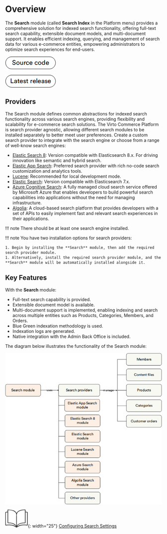 # Overview

The **Search** module (called **Search Index** in the Platform menu) provides a comprehensive solution for indexed search functionality, offering full-text search capability, extensible document models, and multi-document support. It enables efficient indexing, querying, and management of search data for various e-commerce entities, empowering administrators to optimize search experiences for end-users.

[![Source code](media/source_code.png)](https://github.com/VirtoCommerce/vc-module-search)

[![Latest release](media/latest_release.png)](https://github.com/VirtoCommerce/vc-module-search/releases)


## Providers

The Search module defines common abstractions for indexed search functionality across various search engines, providing flexibility and scalability for e-commerce search solutions. The Virto Commerce Platform is search provider agnostic, allowing different search modules to be installed separately to better meet user preferences. Create a custom search provider to integrate with the search engine or choose from a range of well-know search engines:

* [Elastic Search 8](https://github.com/VirtoCommerce/vc-module-elastic-search-8): Version compatible with Elasticsearch 8.x. For driving innovation like semantic and hybrid search.
* [Elastic App Search](https://github.com/VirtoCommerce/vc-module-elastic-app-search): Preferred search provider with rich no-code search customization and analytics tools.
* [Lucene](https://github.com/VirtoCommerce/vc-module-lucene-search): Recommended for local development mode.
* [Elastic Search](https://github.com/VirtoCommerce/vc-module-elastic-search): Version compatible with Elasticsearch 7.x.
* [Azure Cognitive Search](https://github.com/VirtoCommerce/vc-module-azure-search): A fully managed cloud search service offered by Microsoft Azure that enables developers to build powerful search capabilities into applications without the need for managing infrastructure. 
* [Algolia](https://github.com/VirtoCommerce/vc-module-algolia-search): A cloud-based search platform that provides developers with a set of APIs to easily implement fast and relevant search experiences in their applications. 

!!! note
    There should be at least one search engine installed.

!!! note
    You have two installation options for search providers:

    1. Begin by installing the **Search** module, then add the required search provider module.
    1. Alternatively, install the required search provider module, and the **Search** module will be automatically installed alongside it.

## Key Features

With the **Search** module:

* Full-text search capability is provided.
* Extensible document model is available.
* Multi-document support is implemented, enabling indexing and search across multiple entities such as Products, Categories, Members, and Orders.
* Blue Green indexation methodology is used.
* Indexation logs are generated.
* Native integration with the Admin Back Office is included.

The diagram below illustrates the functionality of the Search module:

![Key entities](media/key-entities.png)

![Readmore](media/readmore.png){: width="25"} [Configuring Search Settings](../../../developer-guide/Configuration-Reference/appsettingsjson)
